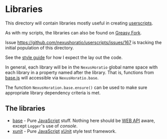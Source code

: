 # Libraries

This directory will contain libraries mostly useful in creating [userscripts](../README.md).

As with my scripts, the libraries can also be found on [Greasy Fork](https://greasyfork.org/en/users/1139937-mike-castle-nexus).

Issue https://github.com/nexushoratio/userscripts/issues/167 is tracking the initial population of this directory.

See the [style guide](https://github.com/nexushoratio/userscripts/blob/main/STYLE-GUIDE.md) for how I expect the lay out the code.

In general, each library will be in the `NexusHoratio` global name space with each library in a property named after the library.  That is, functions from [base.js](base.js) will accessible via `NexusHoratio.base`.

The function `NexusHoration.base.ensure()` can be used to make sure appropriate library dependency criteria is met.

## The libraries
* [base](base.md) - Pure [JavaScript](https://developer.mozilla.org/en-US/docs/Web/JavaScript) stuff.  Nothing here should be [WEB API](https://developer.mozilla.org/en-US/docs/Web/API) aware, except `Logger`'s use of *console*.
* [xunit](xunit.md) - Pure [JavaScript](https://developer.mozilla.org/en-US/docs/Web/JavaScript) [xUnit](https://en.wikipedia.org/wiki/XUnit) style test framework.
